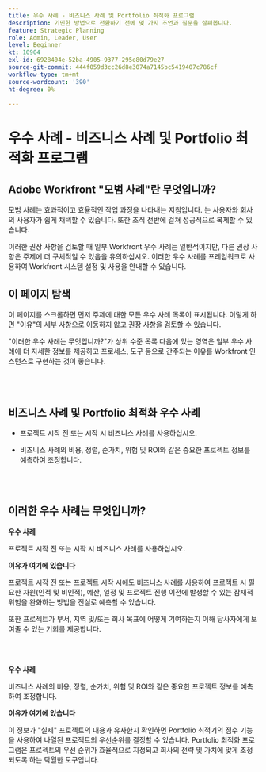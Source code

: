 ```yaml
---
title: 우수 사례 - 비즈니스 사례 및 Portfolio 최적화 프로그램
description: 기민한 방법으로 전환하기 전에 몇 가지 조언과 질문을 살펴봅니다.
feature: Strategic Planning
role: Admin, Leader, User
level: Beginner
kt: 10904
exl-id: 6928404e-52ba-4905-9377-295e80d79e27
source-git-commit: 444f059d3cc26d8e3074a7145bc5419407c786cf
workflow-type: tm+mt
source-wordcount: '390'
ht-degree: 0%

---
```


# 우수 사례 - 비즈니스 사례 및 Portfolio 최적화 프로그램

## Adobe Workfront &quot;모범 사례&quot;란 무엇입니까?

모범 사례는 효과적이고 효율적인 작업 과정을 나타내는 지침입니다. 는 사용자와 회사의 사용자가 쉽게 채택할 수 있습니다. 또한 조직 전반에 걸쳐 성공적으로 복제할 수 있습니다.

이러한 권장 사항을 검토할 때 일부 Workfront 우수 사례는 일반적이지만, 다른 권장 사항은 주제에 더 구체적일 수 있음을 유의하십시오. 이러한 우수 사례를 프레임워크로 사용하여 Workfront 시스템 설정 및 사용을 안내할 수 있습니다.

## 이 페이지 탐색

이 페이지를 스크롤하면 먼저 주제에 대한 모든 우수 사례 목록이 표시됩니다. 이렇게 하면 &quot;이유&quot;의 세부 사항으로 이동하지 않고 권장 사항을 검토할 수 있습니다.

&quot;이러한 우수 사례는 무엇입니까?&quot;가 상위 수준 목록 다음에 있는 영역은 일부 우수 사례에 더 자세한 정보를 제공하고 프로세스, 도구 등으로 간주되는 이유를 Workfront 인스턴스로 구현하는 것이 좋습니다.

</br>
</br>

## 비즈니스 사례 및 Portfolio 최적화 우수 사례

* 프로젝트 시작 전 또는 시작 시 비즈니스 사례를 사용하십시오.

* 비즈니스 사례의 비용, 정렬, 순가치, 위험 및 ROI와 같은 중요한 프로젝트 정보를 예측하여 조정합니다.

</br>
</br>

## 이러한 우수 사례는 무엇입니까?

**우수 사례**

프로젝트 시작 전 또는 시작 시 비즈니스 사례를 사용하십시오.

**이유가 여기에 있습니다**

프로젝트 시작 전 또는 프로젝트 시작 시에도 비즈니스 사례를 사용하여 프로젝트 시 필요한 자원(인적 및 비인적), 예산, 일정 및 프로젝트 진행 이전에 발생할 수 있는 잠재적 위험을 완화하는 방법을 진실로 예측할 수 있습니다.

또한 프로젝트가 부서, 지역 및/또는 회사 목표에 어떻게 기여하는지 이해 당사자에게 보여줄 수 있는 기회를 제공합니다.

</br>
</br>

**우수 사례**

비즈니스 사례의 비용, 정렬, 순가치, 위험 및 ROI와 같은 중요한 프로젝트 정보를 예측하여 조정합니다.

**이유가 여기에 있습니다**

이 정보가 &quot;실제&quot; 프로젝트의 내용과 유사한지 확인하면 Portfolio 최적기의 점수 기능을 사용하여 나열된 프로젝트의 우선순위를 결정할 수 있습니다. Portfolio 최적화 프로그램은 프로젝트의 우선 순위가 효율적으로 지정되고 회사의 전략 및 가치에 맞게 조정되도록 하는 탁월한 도구입니다.
